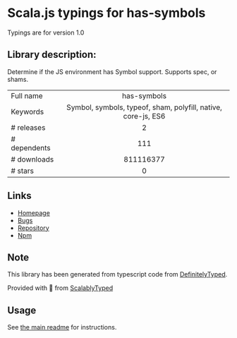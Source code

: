 
# Scala.js typings for has-symbols

Typings are for version 1.0

## Library description:
Determine if the JS environment has Symbol support. Supports spec, or shams.

|                    |                 |
| ------------------ | :-------------: |
| Full name          | has-symbols |
| Keywords           | Symbol, symbols, typeof, sham, polyfill, native, core-js, ES6 |
| # releases         | 2 |
| # dependents       | 111 |
| # downloads        | 811116377 |
| # stars            | 0 |

## Links
- [Homepage](https://github.com/ljharb/has-symbols#readme)
- [Bugs](https://github.com/ljharb/has-symbols/issues)
- [Repository](https://github.com/ljharb/has-symbols)
- [Npm](https://www.npmjs.com/package/has-symbols)
    


## Note
This library has been generated from typescript code from [DefinitelyTyped](https://definitelytyped.org).

Provided with :purple_heart: from [ScalablyTyped](https://github.com/oyvindberg/ScalablyTyped)

## Usage
See [the main readme](../../readme.md) for instructions.


